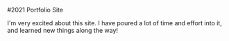 #2021 Portfolio Site

I'm very excited about this site. I have poured a lot of time and effort into it, and learned new things along the way! 

